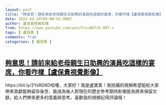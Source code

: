 ```yaml
---
layout: post
title: "夠意思！請前來給老母親生日助興的演員吃這樣的宴席，你看咋樣【盧保貴視覺影像】"
date: 2022-04-24T09:00:03.000Z
author: 盧保貴視覺影像
from: https://www.youtube.com/watch?v=8K7iD_6RT-s
tags: [ 盧保貴 ]
comments: True
categories: [ 盧保貴 ]
---
```

<!--1650790803000-->
[夠意思！請前來給老母親生日助興的演員吃這樣的宴席，你看咋樣【盧保貴視覺影像】](https://www.youtube.com/watch?v=8K7iD_6RT-s)
------

<div>
https://bit.ly/2YsRD8D哈嘍，大家好！我是盧寶貴！我拍攝的視頻希望能給大家帶來貢獻能夠留存後世，能成為後人對現在的歷史參考期待影像能為將來保留文獻，給人們帶來更多的意義與思考。喜歡我的視頻記得評論哦！
</div>
